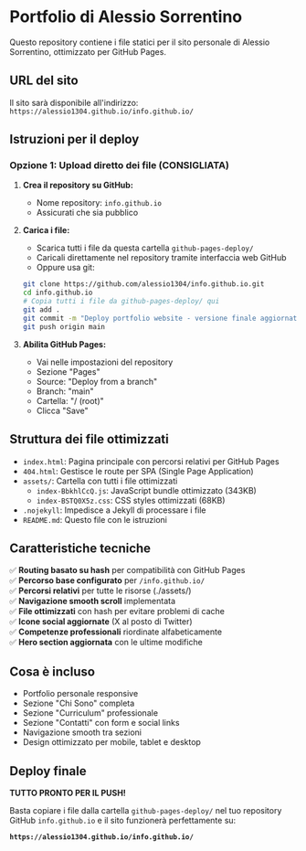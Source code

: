 # Portfolio di Alessio Sorrentino

Questo repository contiene i file statici per il sito personale di Alessio Sorrentino, ottimizzato per GitHub Pages.

## URL del sito
Il sito sarà disponibile all'indirizzo: `https://alessio1304.github.io/info.github.io/`

## Istruzioni per il deploy

### Opzione 1: Upload diretto dei file (CONSIGLIATA)
1. **Crea il repository su GitHub:**
   - Nome repository: `info.github.io`
   - Assicurati che sia pubblico

2. **Carica i file:**
   - Scarica tutti i file da questa cartella `github-pages-deploy/`
   - Caricali direttamente nel repository tramite interfaccia web GitHub
   - Oppure usa git:
   ```bash
   git clone https://github.com/alessio1304/info.github.io.git
   cd info.github.io
   # Copia tutti i file da github-pages-deploy/ qui
   git add .
   git commit -m "Deploy portfolio website - versione finale aggiornata"
   git push origin main
   ```

3. **Abilita GitHub Pages:**
   - Vai nelle impostazioni del repository
   - Sezione "Pages"
   - Source: "Deploy from a branch"
   - Branch: "main"
   - Cartella: "/ (root)"
   - Clicca "Save"

## Struttura dei file ottimizzati

- `index.html`: Pagina principale con percorsi relativi per GitHub Pages
- `404.html`: Gestisce le route per SPA (Single Page Application)
- `assets/`: Cartella con tutti i file ottimizzati
  - `index-BbkhlCcQ.js`: JavaScript bundle ottimizzato (343KB)
  - `index-BSTQ0X5z.css`: CSS styles ottimizzati (68KB)
- `.nojekyll`: Impedisce a Jekyll di processare i file
- `README.md`: Questo file con le istruzioni

## Caratteristiche tecniche

✅ **Routing basato su hash** per compatibilità con GitHub Pages  
✅ **Percorso base configurato** per `/info.github.io/`  
✅ **Percorsi relativi** per tutte le risorse (./assets/)  
✅ **Navigazione smooth scroll** implementata  
✅ **File ottimizzati** con hash per evitare problemi di cache  
✅ **Icone social aggiornate** (X al posto di Twitter)  
✅ **Competenze professionali** riordinate alfabeticamente  
✅ **Hero section aggiornata** con le ultime modifiche

## Cosa è incluso

- Portfolio personale responsive
- Sezione "Chi Sono" completa
- Sezione "Curriculum" professionale
- Sezione "Contatti" con form e social links
- Navigazione smooth tra sezioni
- Design ottimizzato per mobile, tablet e desktop

## Deploy finale

**TUTTO PRONTO PER IL PUSH!** 

Basta copiare i file dalla cartella `github-pages-deploy/` nel tuo repository GitHub `info.github.io` e il sito funzionerà perfettamente su:

**`https://alessio1304.github.io/info.github.io/`**